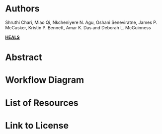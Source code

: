 

# Authors
<div class="subheading mb-5">
 <dl>
 <dt>Shruthi Chari, Miao Qi, Nkcheniyere N. Agu, Oshani Seneviratne, James P. McCusker, Kristin P. Bennett, Amar K. Das and Deborah L. McGuinness<dt>
   </dl>
<b><a href="https://science.rpi.edu/biology/news/ibm-and-rensselaer-team-research-chronic-diseases-cognitive-computing">HEALS</a><b>
 </div>


# Abstract

# Workflow Diagram

# List of Resources 

# Link to License

